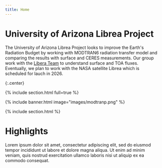 ```yaml
---
title: Home
---
```


# University of Arizona Librea Project

The University of Arizona Librea Project looks to improve the Earth's Radiation Budget by working with MODTRAN6 radiation transfer model and comparing the results with surface and CERES measurements. Our group work with the [Libera Team](https://lasp.colorado.edu/home/libera/) to understand surface and TOA fluxes. Eventually, we plan to work with the NASA satellite Librea which is scheduled for lauch in 2026. 

{:.center}

{% include section.html full=true %}

{% include banner.html image="images/modtranp.png" %}

{% include section.html %}

# Highlights


Lorem ipsum dolor sit amet, consectetur adipiscing elit, sed do eiusmod tempor incididunt ut labore et dolore magna aliqua.
Ut enim ad minim veniam, quis nostrud exercitation ullamco laboris nisi ut aliquip ex ea commodo consequat.
